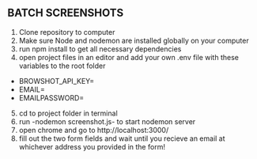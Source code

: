 ## BATCH SCREENSHOTS

1. Clone repository to computer
2. Make sure Node and nodemon are installed globally on your computer
3. run npm install to get all necessary dependencies
4. open project files in an editor and add your own .env file with these variables to the root folder
  - BROWSHOT_API_KEY=
  - EMAIL=
  - EMAILPASSWORD=
5. cd to project folder in terminal
6. run -nodemon screenshot.js- to start nodemon server
7. open chrome and go to http://localhost:3000/
8. fill out the two form fields and wait until you recieve an email at whichever address you provided in the form!